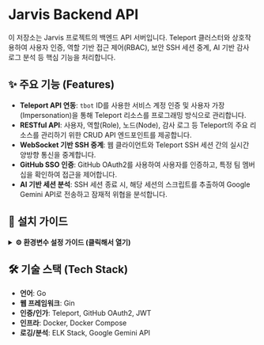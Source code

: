 # Jarvis Backend API

이 저장소는 Jarvis 프로젝트의 백엔드 API 서버입니다. Teleport 클러스터와 상호작용하여 사용자 인증, 역할 기반 접근 제어(RBAC), 보안 SSH 세션 중계, AI 기반 감사 로그 분석 등 핵심 기능을 처리합니다.

## ✨ 주요 기능 (Features)

* **Teleport API 연동**: `tbot` ID를 사용한 서비스 계정 인증 및 사용자 가장(Impersonation)을 통해 Teleport 리소스를 프로그래밍 방식으로 관리합니다.
* **RESTful API**: 사용자, 역할(Role), 노드(Node), 감사 로그 등 Teleport의 주요 리소스를 관리하기 위한 CRUD API 엔드포인트를 제공합니다.
* **WebSocket 기반 SSH 중계**: 웹 클라이언트와 Teleport SSH 세션 간의 실시간 양방향 통신을 중계합니다.
* **GitHub SSO 인증**: GitHub OAuth2를 사용하여 사용자를 인증하고, 특정 팀 멤버십을 확인하여 접근을 제어합니다.
* **AI 기반 세션 분석**: SSH 세션 종료 시, 해당 세션의 스크립트를 추출하여 Google Gemini API로 전송하고 잠재적 위협을 분석합니다.

## 🚀 설치 가이드

<details>
<summary><strong>⚙️ 환경변수 설정 가이드 (클릭해서 열기)</strong></summary>

---

프로젝트를 실행하기 위해 필요한 환경변수 목록입니다. 

### 📋 전체 환경변수 목록

| 변수명 | 설명 | 예시 |
| :--- | :--- | :--- |
| `CLIENT_ID` | GitHub OAuth App에서 발급받은 클라이언트 ID입니다. | `iv1.1234567890abcdef` |
| `CLIENT_SECRET` | GitHub OAuth App에서 발급받은 클라이언트 시크릿입니다. | `gho_a1b2c3d4e5f6...` |
| `DOCKERHUB_USERNAME` | Docker Hub 사용자 이름입니다. | `my-docker-id` |
| `DOCKERHUB_TOKEN` | Docker Hub의 `Account Settings > Security`에서 생성한 Access Token입니다. | `dckr_pat_abcdefg...` |
| `JWT_SECRET_KEY` | JWT 토큰 암호화를 위한 무작위 비밀 키입니다. (`openssl rand -base64 32` 명령어로 생성) | `AbcDef/123+gHiJkL...` |
| `GCP_SA_KEY` | GCP `IAM > 서비스 계정`에서 생성한 JSON 형식의 서비스 계정 키입니다. | `{ "type": "service_account", ... }` |
| `GEMINI_MODEL` | 사용할 Google Gemini AI 모델의 이름입니다. | `gemini-1.5-pro-latest` |
| `ORG_NAME` | 연동할 GitHub 조직(Organization)의 이름입니다. | `my-github-org` |
| `TEAM_SLUG` | 조직 내 특정 팀의 슬러그(URL용 이름)입니다. | `my-awesome-team` |
| `CALLBACK_URL` | GitHub OAuth 인증 후 리디렉션될 주소입니다. | `https://mydomain.com:8080/callback` |
| `VITE_API_URL` | 사용자의 웹 주소입니다. | `mydomain.com` |
| `GCP_PROJECT_ID` | 사용 중인 GCP 프로젝트의 고유 ID입니다. | `my-gcp-project-12345` |
| `GCP_HOST` | 배포된 GCP VM 인스턴스의 외부 IP 주소입니다. | `34.56.78.90` |
| `GCP_LOCATION` | GCP 리소스가 위치한 리전입니다. | `asia-northeast3` |
| `GCP_USERNAME` | GCP VM 인스턴스 접속용 사용자 이름입니다. | `ubuntu` |
| `GCP_SSH_KEY` | GCP VM 인스턴스 접속을 위한 비공개 SSH 키입니다. | `-----BEGIN OPENSSH PRIVATE KEY-----...` |
| `TELEPORT_PROXY_ADDR` | Teleport 프록시 서비스 접속 주소입니다. | `https://mydomain.com:3080` |
| `TELEPORT_AUTH_ADDR` | Teleport 인증 서버 접속 주소입니다. | `https://mydomain.com:3025` |

### 주요 환경변수 상세 설정 가이드

일반적으로 설정하기 헷갈리는 주요 환경변수에 대한 상세 가이드입니다.

#### **1. GitHub OAuth 인증 (`CLIENT_ID`, `CLIENT_SECRET`)**
1. GitHub **Settings > Developer settings > OAuth Apps** 페이지로 이동합니다.
2. **New OAuth App** 버튼을 클릭하여 새 앱을 등록합니다.
3. 생성 후 발급된 **CLIENT_ID**와 **CLIENT_SECRET**을 환경변수에 등록합니다.

#### **2. Docker Hub 접근 토큰 (`DOCKERHUB_TOKEN`)**
GitHub Actions가 빌드된 이미지를 Docker Hub에 푸시(push)하기 위해 필요합니다.
1. Docker Hub에 로그인 후, 우측 상단 프로필 > **Account Settings**로 이동합니다.
2. **Security** 탭 > **New Access Token** 버튼을 클릭합니다.
3. 생성된 토큰을 복사하여 환경변수에 등록합니다.

#### **3. GCP 서비스 계정 키 (`GCP_SA_KEY`)**
1. **인스턴스 생성**: Compute Engine에서 `Ubuntu 24.04`, `e2-standard-8` (vCPU 8, 32GB RAM) 이상의 사양으로 VM 인스턴스를 생성합니다.
2. **방화벽 설정**: 생성된 인스턴스의 네트워크 방화벽 규칙에서 `80`,`5601`, `8080`, `3080` 포트에 대한 TCP 인그레스(Ingress)를 허용합니다.
3. **서비스 계정 생성 및 권한 부여**: **IAM & Admin > Service Accounts**에서 새 서비스 계정을 생성하고, **Vertex AI User** 역할을 부여합니다.
4. **JSON 키 생성**: 생성된 서비스 계정의 **Keys** 탭 > **Add Key > Create new key**를 선택하고, **JSON** 타입을 선택하여 키를 생성하고 다운로드합니다.
5. 다운로드한 JSON 파일의 **전체 텍스트**를 복사하여 환경변수에 등록합니다.

---
</details>

## 🛠️ 기술 스택 (Tech Stack)

* **언어**: Go
* **웹 프레임워크**: Gin
* **인증/인가**: Teleport, GitHub OAuth2, JWT
* **인프라**: Docker, Docker Compose
* **로깅/분석**: ELK Stack, Google Gemini API

